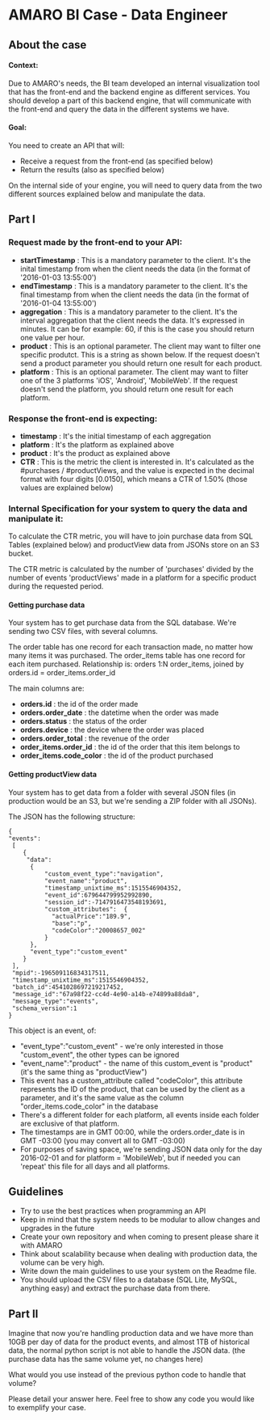 # AMARO BI Case - Data Engineer

## About the case

#### Context:
Due to AMARO's needs, the BI team developed an internal visualization tool that has the front-end and the backend engine as different services. You should develop a part of this backend engine, that will communicate with the front-end and query the data in the different systems we have.

#### Goal:
You need to create an API that will:
 * Receive a request from the front-end (as specified below)
 * Return the results (also as specified below)
 
On the internal side of your engine, you will need to query data from the two different sources explained below and manipulate the data.

## Part I

### Request made by the front-end to your API:
 * __startTimestamp__ : This is a mandatory parameter to the client. It's the inital timestamp from when the client needs the data (in the format of '2016-01-03 13:55:00')
 * __endTimestamp__ : This is a mandatory parameter to the client. It's the final timestamp from when the client needs the data (in the format of '2016-01-04 13:55:00')
 * __aggregation__ : This is a mandatory parameter to the client. It's the interval aggregation that the client needs the data. It's expressed in minutes. It can be for example: 60, if this is the case you should return one value per hour.
 * __product__ : This is an optional parameter. The client may want to filter one specific produtct. This is a string as shown below. If the request doesn't send a product parameter you should return one result for each product.
 * __platform__ : This is an optional parameter. The client may want to filter one of the 3 platforms 'iOS', 'Android', 'MobileWeb'. If the request doesn't send the platform, you should return one result for each platform.

### Response the front-end is expecting:
 * __timestamp__ : It's the initial timestamp of each aggregation
 * __platform__ : It's the platform as explained above
 * __product__ : It's the product as explained above
 * __CTR__ : This is the metric the client is interested in. It's calculated as the #purchases / #productViews, and the value is expected in the decimal format with four digits [0.0150], which means a CTR of 1.50% (those values are explained below)
 
### Internal Specification for your system to query the data and manipulate it:

To calculate the CTR metric, you will have to join purchase data from SQL Tables (explained below) and productView data from JSONs store on an S3 bucket.

The CTR metric is calculated by the number of 'purchases' divided by the number of events 'productViews' made in a platform for a specific product during the requested period.

#### Getting purchase data
Your system has to get purchase data from the SQL database. We're sending two CSV files, with several columns.

The order table has one record for each transaction made, no matter how many items it was purchased.
The order_items table has one record for each item purchased.
Relationship is: orders 1:N order_items, joined by orders.id = order_items.order_id

The main columns are:
 * __orders.id__ : the id of the order made
 * __orders.order_date__ : the datetime when the order was made
 * __orders.status__ : the status of the order
 * __orders.device__ : the device where the order was placed
 * __orders.order_total__ : the revenue of the order
 * __order_items.order_id__ : the id of the order that this item belongs to
 * __order_items.code_color__ : the id of the product purchased

#### Getting productView data
Your system has to get data from a folder with several JSON files (in production would be an S3, but we're sending a ZIP folder with all JSONs).

The JSON has the following structure:

```
{
"events":
 [
    {
     "data": 
      {
          "custom_event_type":"navigation",
          "event_name":"product",
          "timestamp_unixtime_ms":1515546904352,
          "event_id":679644799952992890,
          "session_id":-7147916473548193691,
          "custom_attributes":  {
            "actualPrice":"189.9",
            "base":"p",
            "codeColor":"20008657_002"
          }
      },
      "event_type":"custom_event"
    }
 ],
 "mpid":-196509116834317511,
 "timestamp_unixtime_ms":1515546904352,
 "batch_id":4541028697219217452,
 "message_id":"67a98f22-cc4d-4e90-a14b-e74899a88da8",
 "message_type":"events",
 "schema_version":1
}
```

This object is an event, of:
 * "event_type":"custom_event"  - we're only interested in those "custom_event", the other types can be ignored
 * "event_name":"product" - the name of this custom_event is "product" (it's the same thing as "productView")
 * This event has a custom_attribute called "codeColor", this attribute represents the ID of the product, that can be used by the client as a parameter, and it's the same value as the column "order_items.code_color" in the database
 * There's a different folder for each platform, all events inside each folder are exclusive of that platform.
 * The timestamps are in GMT 00:00, while the orders.order_date is in GMT -03:00 (you may convert all to GMT -03:00)
 * For purposes of saving space, we're sending JSON data only for the day 2016-02-01 and for platform = 'MobileWeb', but if needed you can 'repeat' this file for all days and all platforms.

## Guidelines
 * Try to use the best practices when programming an API
 * Keep in mind that the system needs to be modular to allow changes and upgrades in the future
 * Create your own repository and when coming to present please share it with AMARO
 * Think about scalability because when dealing with production data, the volume can be very high.
 * Write down the main guidelines to use your system on the Readme file.
 * You should upload the CSV files to a database (SQL Lite, MySQL, anything easy) and extract the purchase data from there.

## Part II
 
 Imagine that now you're handling production data and we have more than 10GB per day of data for the product events, and almost 1TB of historical data, the normal python script is not able to handle the JSON data. (the purchase data has the same volume yet, no changes here)
 
 What would you use instead of the previous python code to handle that volume?
 
 Please detail your answer here. Feel free to show any code you would like to exemplify your case.
